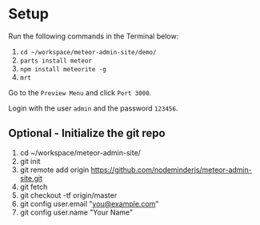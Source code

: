 # Setup

Run the following commands in the Terminal below:

1. ```cd ~/workspace/meteor-admin-site/demo/```
2. ```parts install meteor```
3. ```npm install meteorite -g```
4. ```mrt```

Go to the ```Preview Menu``` and click ```Port 3000```.

Login with the user ```admin``` and the password ```123456```.

## Optional - Initialize the git repo

1. cd ~/workspace/meteor-admin-site/
2. git init
3. git remote add origin https://github.com/nodeminderjs/meteor-admin-site.git
4. git fetch
5. git checkout -tf origin/master
6. git config user.email "you@example.com"
7. git config user.name "Your Name"

